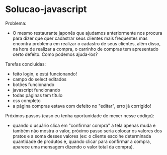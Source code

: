 # Solucao-javascript

Problema: 
- O mesmo restaurante japonês que ajudamos anteriormente nos procura para dizer que quer cadastrar seus clientes mais frequentes mas encontra problema em realizar o cadastro de seus clientes, além disso, na hora de realizar a compra, o carrinho de compras tem apresentado certo defeito. Como podemos ajuda-los?

Tarefas concluídas:
- feito login, e está funcionando!
- campo do select editados
- botões funcionando
- javascript funcionando
- todas páginas tem título
- css completo
- a página compras estava com defeito no "editar", erro já corrigido!


Próximos passos (caso eu tenha oportunidade de mexer nesse código):
- quando o usuário clica em "confirmar compra" a tela apenas muda e também não mostra o valor, próximo passo seria colocar os valores dos pratos e a soma desses valores (ex: o cliente escolhe determinada quantidade de produtos e, quando clicar para confirmar a compra, aparece uma mensagem dizendo o valor total da compra).